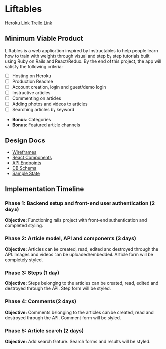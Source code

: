# Liftables

[Heroku Link](https://liftables.herokuapp.com/)
[Trello Link](https://trello.com/b/Jp1IDArW/liftables)

## Minimum Viable Product

Liftables is a web application inspired by Instructables to help people learn how to train with weights through visual and step by step tutorials built using Ruby on Rails and React/Redux. By the end of this project, the app will satisfy the following criteria:

- [ ] Hosting on Heroku
- [ ] Production Readme
- [ ] Account creation, login and guest/demo login
- [ ] Instructive articles
- [ ] Commenting on articles
- [ ] Adding photos and videos to articles
- [ ] Searching articles by keyword
- **Bonus**: Categories
- **Bonus**: Featured article channels

## Design Docs
* [Wireframes](../docs/wireframes)
* [React Components](../docs/component-hierarchy.md)
* [API Endpoints](../docs/api-endpoints.md)
* [DB Schema](../docs/schema.md)
* [Sample State](../docs/sample-state.md)

## Implementation Timeline

### Phase 1: Backend setup and front-end user authentication (2 days)

**Objective:** Functioning rails project with front-end authentication and completed styling.

### Phase 2: Article model, API and components (3 days)

**Objective:** Articles can be created, read, edited and destroyed through the API. Images and videos can be uploaded/embedded. Article form will be completely styled.

### Phase 3: Steps (1 day)

**Objective:** Steps belonging to the articles can be created, read, edited and destroyed through the API. Step form will be styled.

### Phase 4: Comments (2 days)

**Objective:** Comments belonging to the articles can be created, read and destroyed through the API. Comment form will be styled.

### Phase 5: Article search (2 days)

**Objective:** Add search feature. Search forms and results will be styled.
